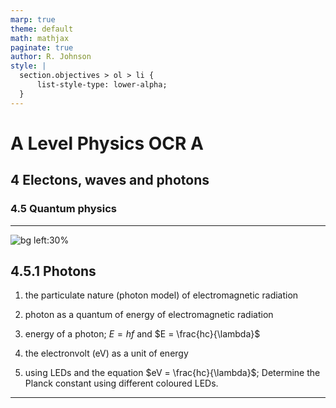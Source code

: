 ```yaml
---
marp: true
theme: default
math: mathjax
paginate: true
author: R. Johnson
style: |
  section.objectives > ol > li {
      list-style-type: lower-alpha;
  }
---
```


# A Level Physics OCR A
## 4 Electons, waves and photons
### 4.5 Quantum physics

---

<!-- _class: objectives -->

![bg left:30%](https://images.unsplash.com/photo-1492962827063-e5ea0d8c01f5?ixlib=rb-4.0.3&ixid=MnwxMjA3fDB8MHxwaG90by1wYWdlfHx8fGVufDB8fHx8&auto=format&fit=crop&w=2121&q=80)
## 4.5.1 Photons


1. the particulate nature (photon model) of electromagnetic radiation

2. photon as a quantum of energy of electromagnetic radiation

3. energy of a photon; $E = hf$ and $E = \frac{hc}{\lambda}$

4. the electronvolt (eV) as a unit of energy

5. using LEDs and the equation $eV = \frac{hc}{\lambda}$; Determine the Planck constant using different coloured LEDs.



---